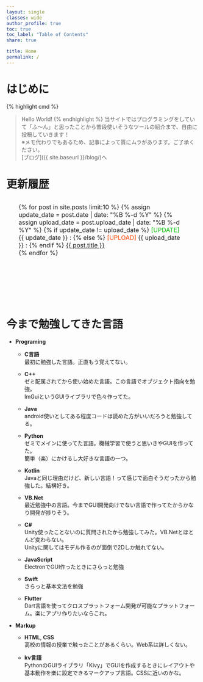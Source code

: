 ```yaml
---
layout: single
classes: wide
author_profile: true
toc: true
toc_label: "Table of Contents"
share: true

title: Home
permalink: /
---
```

<!-- 更新履歴ボックス -->
<style type="text/css">
    .kousin {
        overflow:auto;
        height:256px;
        margin: 32px;
        font-size: 16px;
    }
</style>


# はじめに

{% highlight cmd %}
> Hello World!
{% endhighlight %}
当サイトではプログラミングをしていて「ふ～ん」と思ったことから普段使いそうなツールの紹介まで、自由に投稿していきます！  
※メモ代わりでもあるため、記事によって質にムラがあります。ご了承ください。  
[ブログ]({{ site.baseurl }}/blog/)へ

# 更新履歴
<div class="kousin">
    {% for post in site.posts limit:10 %}
        {% assign update_date = post.date | date: "%B %-d %Y" %}
        {% assign upload_date = post.upload_date | date: "%B %-d %Y" %}
        {% if update_date != upload_date %}
    <font color="#00C000">[UPDATE]</font>
    {{ update_date }} :   
        {% else %}
    <font color="#ff4500">[UPLOAD]</font>
    {{ upload_date }} :   
        {% endif %}
    <a href="{{ site.baseurl }}{{ post.url }}">
      {{ post.title }}
    </a> <br>
    {% endfor %}
</div>

# 今まで勉強してきた言語
- **Programing**
    - **C言語**  
        最初に勉強した言語。正直もう覚えてない。

    - **C++**  
        ゼミ配属されてから使い始めた言語。この言語でオブジェクト指向を勉強。  
        ImGuiというGUIライブラリで色々作ってた。

    - **Java**  
        android使いとしてある程度コードは読めた方がいいだろうと勉強してる。

    - **Python**  
        ゼミでメインに使ってた言語。機械学習で使うと思いきやGUIを作ってた。  
        簡単（楽）にかけるし大好きな言語の一つ。

    - **Kotlin**  
        Javaと同じ理由だけど、新しい言語！って感じで面白そうだったから勉強した。結構好き。

    - **VB.Net**  
        最近勉強中の言語。今までGUI開発向けでない言語で作ってたからかなり開発が捗りそう。

    - **C#**  
        Unity使ったことないのに質問されたから勉強してみた。VB.Netとほとんど変わらない。  
        Unityに関してはモデル作るのが面倒で2Dしか触れてない。
    
    - **JavaScript**  
        ElectronでGUI作ったときにさらっと勉強

    - **Swift**  
        さらっと基本文法を勉強
    
    - **Flutter**  
        Dart言語を使ってクロスプラットフォーム開発が可能なプラットフォーム。楽にアプリ作りたいならこれ。

- **Markup**
    - **HTML**, **CSS**  
        高校の情報の授業で触ったことがあるくらい。Web系は詳しくない。

    - **kv言語**  
        PythonのGUIライブラリ「Kivy」でGUIを作成するときにレイアウトや基本動作を楽に設定できるマークアップ言語。CSSに近いのかな。